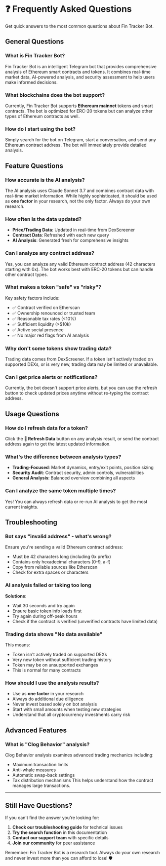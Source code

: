 # ❓ Frequently Asked Questions

Get quick answers to the most common questions about Fin Tracker Bot.

## General Questions

### What is Fin Tracker Bot?

Fin Tracker Bot is an intelligent Telegram bot that provides comprehensive analysis of Ethereum smart contracts and tokens. It combines real-time market data, AI-powered analysis, and security assessment to help users make informed decisions.

### What blockchains does the bot support?

Currently, Fin Tracker Bot supports **Ethereum mainnet** tokens and smart contracts. The bot is optimized for ERC-20 tokens but can analyze other types of Ethereum contracts as well.

### How do I start using the bot?

Simply search for the bot on Telegram, start a conversation, and send any Ethereum contract address. The bot will immediately provide detailed analysis.

## Feature Questions

### How accurate is the AI analysis?

The AI analysis uses Claude Sonnet 3.7 and combines contract data with real-time market information. While highly sophisticated, it should be used as **one factor** in your research, not the only factor. Always do your own research.

### How often is the data updated?

- **Price/Trading Data**: Updated in real-time from DexScreener
- **Contract Data**: Refreshed with each new query
- **AI Analysis**: Generated fresh for comprehensive insights

### Can I analyze any contract address?

Yes, you can analyze any valid Ethereum contract address (42 characters starting with 0x). The bot works best with ERC-20 tokens but can handle other contract types.

### What makes a token "safe" vs "risky"?

Key safety factors include:

- ✅ Contract verified on Etherscan
- ✅ Ownership renounced or trusted team
- ✅ Reasonable tax rates (<10%)
- ✅ Sufficient liquidity (>$10k)
- ✅ Active social presence
- ✅ No major red flags from AI analysis

### Why don't some tokens show trading data?

Trading data comes from DexScreener. If a token isn't actively traded on supported DEXs, or is very new, trading data may be limited or unavailable.

### Can I get price alerts or notifications?

Currently, the bot doesn't support price alerts, but you can use the refresh button to check updated prices anytime without re-typing the contract address.

## Usage Questions

### How do I refresh data for a token?

Click the **🔄 Refresh Data** button on any analysis result, or send the contract address again to get the latest updated information.

### What's the difference between analysis types?

- **Trading-Focused**: Market dynamics, entry/exit points, position sizing
- **Security Audit**: Contract security, admin controls, vulnerabilities
- **General Analysis**: Balanced overview combining all aspects

### Can I analyze the same token multiple times?

Yes! You can always refresh data or re-run AI analysis to get the most current insights.

## Troubleshooting

### Bot says "invalid address" - what's wrong?

Ensure you're sending a valid Ethereum contract address:

- Must be 42 characters long (including 0x prefix)
- Contains only hexadecimal characters (0-9, a-f)
- Copy from reliable sources like Etherscan
- Check for extra spaces or characters

### AI analysis failed or taking too long

**Solutions**:

- Wait 30 seconds and try again
- Ensure basic token info loads first
- Try again during off-peak hours
- Check if the contract is verified (unverified contracts have limited data)

### Trading data shows "No data available"

This means:

- Token isn't actively traded on supported DEXs
- Very new token without sufficient trading history
- Token may be on unsupported exchanges
- This is normal for many contracts

### How should I use the analysis results?

- Use as **one factor** in your research
- Always do additional due diligence
- Never invest based solely on bot analysis
- Start with small amounts when testing new strategies
- Understand that all cryptocurrency investments carry risk

## Advanced Features

### What is "Clog Behavior" analysis?

Clog Behavior analysis examines advanced trading mechanics including:

- Maximum transaction limits
- Anti-whale measures
- Automatic swap-back settings
- Tax distribution mechanisms
  This helps understand how the contract manages large transactions.

---

## Still Have Questions?

If you can't find the answer you're looking for:

1. **Check our troubleshooting guide** for technical issues
2. **Try the search function** in this documentation
3. **Contact our support team** with specific details
4. **Join our community** for peer assistance

Remember: Fin Tracker Bot is a research tool. Always do your own research and never invest more than you can afford to lose! 🛡️
